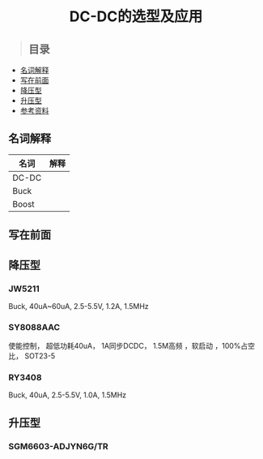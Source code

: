 
<h1 align="center">DC-DC的选型及应用</h1>

> ## 目录

- [名词解释](#名词解释)
- [写在前面](#写在前面)
- [降压型](#降压型)
- [升压型](#升压型)
- [参考资料](#参考资料)

## 名词解释
| 名词 | 解释 |
| --- | --- |
| DC-DC | |
| Buck | |
| Boost | |

## 写在前面

## 降压型

### JW5211
Buck, 40uA~60uA, 2.5-5.5V, 1.2A, 1.5MHz

### SY8088AAC
使能控制， 超低功耗40uA， 1A同步DCDC， 1.5M高频 ，软启动 ，100%占空比， SOT23-5 

### RY3408
Buck, 40uA, 2.5-5.5V, 1.0A, 1.5MHz

## 升压型

### SGM6603-ADJYN6G/TR